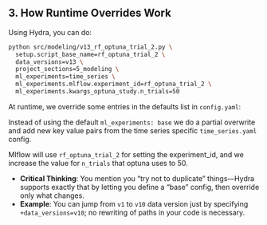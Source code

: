 <!--documentation/chapter_3_how_runtime_overrides_work/3_1_main_content.md-->
## 3. How Runtime Overrides Work

Using Hydra, you can do:

```sh
python src/modeling/v13_rf_optuna_trial_2.py \
  setup.script_base_name=rf_optuna_trial_2 \
  data_versions=v13 \
  project_sections=5_modeling \
  ml_experiments=time_series \
  ml_experiments.mlflow.experiment_id=rf_optuna_trial_2 \
  ml_experiments.kwargs_optuna_study.n_trials=50
```
At runtime, we override some entries in the defaults list in `config.yaml`:

Instead of using the default `ml_experiments: base` we do a partial overwrite and add new key value pairs from the time series specific `time_series.yaml` config.

Mlflow will use `rf_optuna_trial_2` for setting the experiment_id, and we increase the value for `n_trials` that optuna uses to 50.

- **Critical Thinking**: You mention you “try not to duplicate” things—Hydra supports exactly that by letting you define a “base” config, then override only what changes.  
- **Example**: You can jump from `v1` to `v10` data version just by specifying `+data_versions=v10`; no rewriting of paths in your code is necessary.
